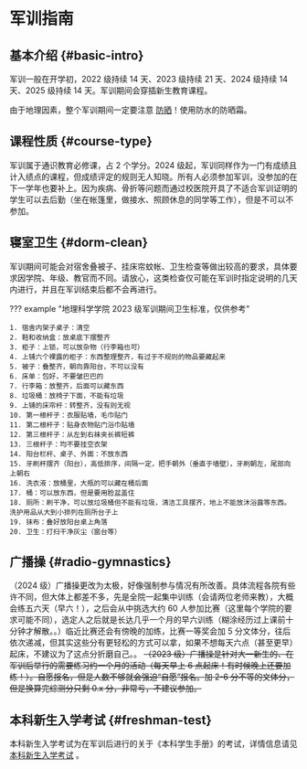 # 军训指南

## 基本介绍 {#basic-intro}

军训一般在开学初，2022 级持续 14 天、2023 级持续 21 天、2024 级持续 14 天、2025 级持续 14 天。军训期间会穿插新生教育课程。

由于地理因素，整个军训期间一定要注意 [防晒](../live/health.md/#_3)！使用防水的防晒霜。

## 课程性质 {#course-type}

军训属于通识教育必修课，占 2 个学分。2024 级起，军训同样作为一门有成绩且计入绩点的课程，但成绩评定的规则无人知晓。所有人必须参加军训，没参加的在下一学年也要补上。因为疾病、骨折等问题而通过校医院开具了不适合军训证明的学生可以去后勤（坐在帐篷里，做接水、照顾休息的同学等工作），但是不可以不参加。

## 寝室卫生 {#dorm-clean}

军训期间可能会对宿舍叠被子、挂床帘蚊帐、卫生检查等做出较高的要求，具体要求因学院、年级、教官而不同。请放心，这类检查仅可能在军训时指定说明的几天内进行，并且在军训结束后都不会再进行。

??? example "地理科学学院 2023 级军训期间卫生标准，仅供参考"

    1. 宿舍内架子桌子：清空
    2. 鞋和收纳盒：放桌底下摆整齐
    3. 柜子：上锁，可以放杂物（行李箱也可）
    4. 上铺六个裸露的柜子：东西整理整齐，有过于不规则的物品要藏起来
    5. 被子：叠整齐，朝向靠阳台，不可以没有
    6. 床单：包好，不要皱巴巴的
    7. 行李箱：放整齐，后面可以藏东西
    8. 垃圾桶：放椅子下面，不能有垃圾
    9. 上铺的床帘杆：转整齐，没有则无视
    10. 第一根杆子：衣服贴墙，毛巾贴门
    11. 第二根杆子：贴身衣物贴门浴巾贴墙
    12. 第三根杆子：从左到右袜夹长裤短裤
    13. 三根杆子：均不要挂空衣架
    14. 阳台栏杆、桌子、外面：不放东西
    15. 牙刷杯摆齐（阳台），高低排序，间隔一定，把手朝外（垂直于墙壁），牙刷朝左，尾部向上朝右
    16. 洗衣液：放桶里，大瓶的可以藏在桶后面
    17. 桶：可以放东西，但是要用脸盆盖住
    18. 厕所：刷干净，可以放垃圾桶但不能有垃圾，清洁工具摆齐，地上不能放沐浴露等东西。洗护用品从大到小排列在厕所台子上
    19. 抹布：叠好放阳台桌上角落
    20. 卫生：打扫干净灰尘（窗台等）

## 广播操 {#radio-gymnastics}

（2024 级）广播操更改为太极，好像强制参与情况有所改善。具体流程各院有些许不同，但大体上都差不多，先是全院一起集中训练（会请两位老师来教），大概会练五六天（早六！），之后会从中挑选大约 60 人参加比赛（这里每个学院的要求可能不同），选定人之后就是长达几乎一个月的早六训练（糊涂经历过上课前十分钟才解散。。）临近比赛还会有傍晚的加练，比赛一等奖会加 5 分文体分，往后依次递减，但其实这些分有更轻松的方式可以拿，如果不想每天六点（甚至更早）起床，不建议为了这点分折磨自己。。 ~~（2023 级）广播操是针对大一新生的、在军训后举行的需要练习约一个月的活动（每天早上 6 点起床！有时候晚上还要加练！）。自愿报名，但是人数不够就会强迫“自愿”报名。加 2-6 分不等的文体分，但是换算完综测分只剩 0.x 分，非常亏，不建议参加。~~

## 本科新生入学考试 {#freshman-test}

本科新生入学考试为在军训后进行的关于《本科学生手册》的考试，详情信息请见 [本科新生入学考试](../study/exam.md#freshman-test) 。
